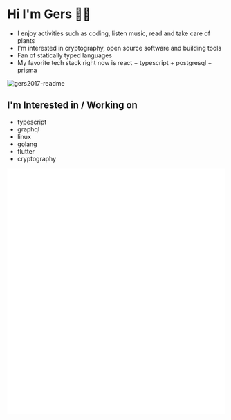 # Hi I'm Gers 🐺🔥

- I enjoy activities such as coding, listen music, read and take care of plants
- I'm interested in cryptography, open source software and building tools
- Fan of statically typed languages
- My favorite tech stack right now is react + typescript + postgresql + prisma

![gers2017-readme](https://gers2017-readme.vercel.app/api/card?username=Gers2017&cache_seconds=14400&theme=vscode)

## I'm Interested in / Working on

- typescript
- graphql
- linux
- golang
- flutter
- cryptography

![Metrics](/github-metrics.svg)
